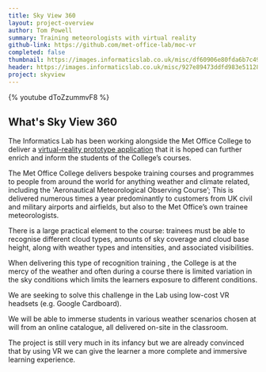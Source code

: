 ```yaml
---
title: Sky View 360
layout: project-overview
author: Tom Powell
summary: Training meteorologists with virtual reality
github-link: https://github.com/met-office-lab/moc-vr
completed: false
thumbnail: https://images.informaticslab.co.uk/misc/df60906e80fda6b7c49e6fc7c1bf1506.png
header: https://images.informaticslab.co.uk/misc/927e89473ddfd983e511288648da84d6.JPG
project: skyview
---
```


{% youtube dToZzummvF8 %}
  
## What's Sky View 360  
  
The Informatics Lab has been working alongside the Met Office College to deliver a <span data-proofer-ignore>[virtual-reality prototype application](http://moc-vr.informaticslab.co.uk/)</span> that it is hoped can further enrich and inform the students of the College’s courses.

The Met Office College delivers bespoke training courses and programmes to people from around the world for anything weather and climate related, including the 'Aeronautical Meteorological Observing Course’; This is delivered numerous times a year predominantly to customers from UK civil and military airports and airfields, but also to the Met Office’s own trainee meteorologists.  

There is a large practical element to the course: trainees must be able to recognise different cloud types, amounts of sky coverage and cloud base height, along with weather types and intensities, and associated visibilities.  

When delivering this type of recognition training , the College is at the mercy of the weather and often during a course there is limited variation in the sky conditions which limits the learners exposure to different conditions. 

We are seeking to solve this challenge in the Lab using low-cost VR headsets (e.g. Google Cardboard).  

We will be able to immerse students in various weather scenarios chosen at will from an online catalogue, all delivered on-site in the classroom.  

The project is still very much in its infancy but we are already convinced that by using VR we can give the learner a more complete and immersive learning experience.
